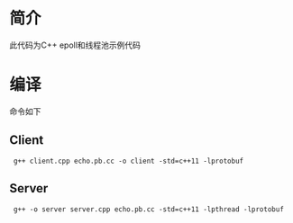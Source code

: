 # 简介
此代码为C++ epoll和线程池示例代码
# 编译
命令如下
## Client
```shell
 g++ client.cpp echo.pb.cc -o client -std=c++11 -lprotobuf
```
## Server
```shell
 g++ -o server server.cpp echo.pb.cc -std=c++11 -lpthread -lprotobuf
 ```